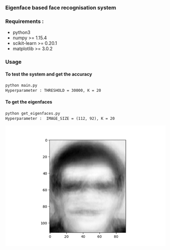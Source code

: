 
### Eigenface based face recognisation system



### Requirements :
* python3
* numpy >= 1.15.4
* scikit-learn >= 0.20.1
* matplotlib >= 3.0.2


### Usage

#### To test the system and get the accuracy
```
python main.py
Hyperparameter : THRESHOLD = 30000, K = 20
```

#### To get the eigenfaces
```
python get_eigenfaces.py
Hyperparameter :  IMAGE_SIZE = (112, 92), K = 20
```
![Alt text](eigenfaces/face2.png "Optional Title")
